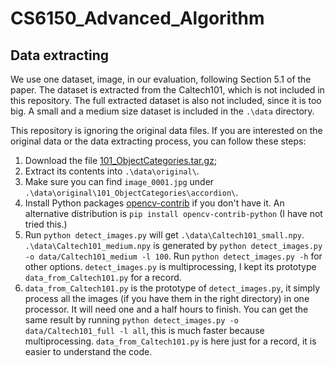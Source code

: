 # CS6150_Advanced_Algorithm

## Data extracting
We use one dataset, image, in our evaluation, following Section 5.1 of the paper. The dataset is extracted from the Caltech101, which is not included in this repository. The full extracted dataset is also not included, since it is too big. A small and a medium size dataset is included in the `.\data` directory.

This repository is ignoring the original data files. If you are interested on the original data or the data extracting process, you can follow these steps:
1. Download the file [101_ObjectCategories.tar.gz](http://www.vision.caltech.edu/Image_Datasets/Caltech101/101_ObjectCategories.tar.gz);
2. Extract its contents into `.\data\original\`.
3. Make sure you can find `image_0001.jpg` under `.\data\original\101_ObjectCategories\accordion\`.
4. Install Python packages [opencv-contrib](https://anaconda.org/michael_wild/opencv-contrib) if you don't have it. An alternative distribution is `pip install opencv-contrib-python` (I have not tried this.)
5. Run `python detect_images.py` will get `.\data\Caltech101_small.npy`. `.\data\Caltech101_medium.npy` is generated by `python detect_images.py -o data/Caltech101_medium -l 100`. Run `python detect_images.py -h` for other options. `detect_images.py` is multiprocessing, I kept its prototype `data_from_Caltech101.py` for a record.
6. `data_from_Caltech101.py` is the prototype of `detect_images.py`, it simply process all the images (if you have them in the right directory) in one processor. It will need one and a half hours to finish. You can get the same result by running `python detect_images.py -o data/Caltech101_full -l all`, this is much faster because multiprocessing. `data_from_Caltech101.py` is here just for a record, it is easier to understand the code.
